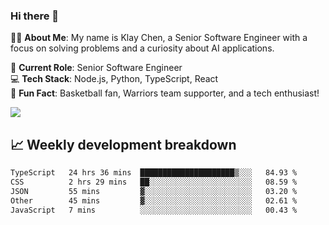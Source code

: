 ### Hi there 👋

👨‍💻 **About Me**: My name is Klay Chen, a Senior Software Engineer with a focus on solving problems and a curiosity about AI applications.

💼 **Current Role**: Senior Software Engineer  
💻 **Tech Stack**: Node.js, Python, TypeScript, React  
🏀 **Fun Fact**: Basketball fan, Warriors team supporter, and a tech enthusiast!

<img align="center" src="https://github-readme-stats.vercel.app/api?username=nameczz&show_icons=true&hide_title=true&theme=dracula" />

## 📈 Weekly development breakdown

<!--START_SECTION:waka-->

```txt
TypeScript   24 hrs 36 mins  █████████████████████▒░░░   84.93 %
CSS          2 hrs 29 mins   ██░░░░░░░░░░░░░░░░░░░░░░░   08.59 %
JSON         55 mins         ▓░░░░░░░░░░░░░░░░░░░░░░░░   03.20 %
Other        45 mins         ▓░░░░░░░░░░░░░░░░░░░░░░░░   02.61 %
JavaScript   7 mins          ░░░░░░░░░░░░░░░░░░░░░░░░░   00.43 %
```

<!--END_SECTION:waka-->
